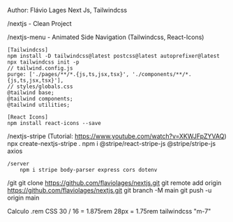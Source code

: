 Author: Flávio Lages
Next Js, Tailwindcss        


/nextjs - Clean Project




/nextjs-menu - Animated Side Navigation (Tailwindcss, React-Icons)
    
    [Tailwindcss]
    npm install -D tailwindcss@latest postcss@latest autoprefixer@latest
    npx tailwindcss init -p
    // tailwind.config.js
    purge: ['./pages/**/*.{js,ts,jsx,tsx}', './components/**/*.{js,ts,jsx,tsx}'],
    // styles/globals.css 
    @tailwind base;
    @tailwind components;
    @tailwind utilities;

    [React Icons]
    npm install react-icons --save


/nextjs-stripe (Tutorial: https://www.youtube.com/watch?v=XKWJFpZYVAQ)
    npx create-nextjs-stripe .
    npm i @stripe/react-stripe-js @stripe/stripe-js axios

    /server
        npm i stripe body-parser express cors dotenv



/git
    git clone https://github.com/flaviolages/nextjs.git
    git remote add origin https://github.com/flaviolages/nextjs.git
    git branch -M main
    git push -u origin main


Calculo .rem CSS
30 / 16 = 1.875rem
28px = 1.75rem tailwindcss "m-7"
